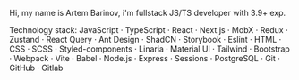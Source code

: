 Hi, my name is Artem Barinov, i'm fullstack JS/TS developer with 3.9+ exp.

Technology stack: JavaScript · TypeScript · React · Next.js · MobX · Redux · Zustand · React Query · Ant Design · ShadCN · Storybook · Eslint · HTML · CSS · SCSS · Styled-components · Linaria · Material UI · Tailwind · Bootstrap · Webpack · Vite · Babel · Node.js · Express · Sessions · PostgreSQL · Git · GitHub · Gitlab


